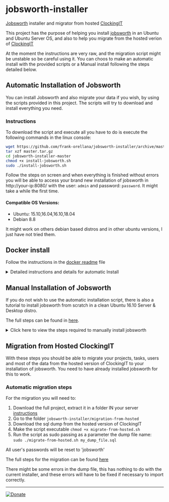 # jobsworth-installer
[Jobsworth](https://github.com/ari/jobsworth) installer and migrator from hosted [ClockingIT](http://www.clockingit.com/)

This project has the purpose of helping you install [jobsworth](https://github.com/ari/jobsworth) in an Ubuntu and Ubuntu Server OS, and also to help you migrate from the hosted verion of [ClockingIT](http://www.clockingit.com/)

At the moment the instructions are very raw, and the migration script might be unstable so be careful using it. You can choos to make an automatic install with the provided scripts or a Manual install following the steps detailed below.

## Automatic Installation of Jobsworth
You can install Jobsworth and also migrate your data if you wish, by using the scripts provided in this project.
The scripts will try to download and install everything you need.

### Instructions
To download the script and execute all you have to do is execute the following commands in the linux console:
```sh
wget https://github.com/frank-orellana/jobsworth-installer/archive/master.tar.gz
tar xzf master.tar.gz
cd jobsworth-installer-master
chmod +x install-jobsworth.sh
sudo ./install-jobsworth.sh
```

Follow the steps on screen and when everything is finished without errors you will be able to access your brand new installation of jobsworth in http://your-ip:8080/ with the user: `admin` and password: `password`. It might take a while the first time.

#### Compatible OS Versions:
* Ubuntu: 15.10,16.04,16.10,18.04
* Debian 8.8

It might work on others debian based distros and in other ubuntu versions, I just have not tried them.

## Docker install
Follow the instructions in the [docker readme](./docker/README.md) file

<details>
  <summary>Detailed instructions and details for automatic Install</summary>

All this scripts have been tested ONLY on new installations of Debian 8.8, Ubuntu 15.10, 16.04 and 16.10

There's also a VirtualBox VM ready to try if you wish to download it from [Dropbox](http://bit.ly/2niDqXL) with the instructions to use it [here](https://github.com/frank-orellana/jobsworth/releases): 

### Detailed instructions and details for automatic Install And/Or Data migration
1. Download the full project
1. Extract the files to a folder IN your server
1. Move to the `jobsworth-installer` directory
1. Make the file executable `chmod +x install-jobsworth.sh`
1. For **Installation** execute the file: `sudo ./install-jobsworth.sh`. 

The script will **automatically**:
 1. Download and install MySql (It will ask you to set the root password)
 1. Create a new database named `jobsworth` and a database user named `jw`
 1. Download, Install and configure Java JDK and Tomcat9
    1. You will be able to access tomcat welcome page at http://your-ip:8080/, and also the managemente addreses in http://your-ip:8080/host-manager and http://your-ip:8080/host-manager with the user and password `jobsworth` from your os and local network only.
        2. The installation path will be /opt/tomcat. For more details see the script
 1. Download, install and configure Jobsworth
 1. After the installation is complete you can access jobsworth through http://your-ip:8080/ with the user: `admin` and password: `password`. It might take a while the first time
1. For **Data Migration** view the instructions below
 
 To see the full details see the [Migration Guide](https://github.com/frank-orellana/jobsworth-installer/tree/master/migration-from-hosted)

The scripts need to be executable. If they are not you will have to execute this before trying to execute them:
```sh
chmod +x install-jobsworth.sh
chmod +x migration-from-hosted/migrate-from-hosted.sh
```

### Parameters of the script:
You can prevent parts of the script from executing like this:
`sudo NOXX=1 NOYY=1 ./install-jobsworth.sh`

The options you can prevent are:
<table>
<tr><th>OPTION</th><th>What it prevents</th></tr>
<tr><td>NO_UPD_REP</td><td>The update of repositories (apt-get update) for example for when you are running the script a second time</td></tr>
<tr><td>NO_DB_SERVER</td><td>The installation of mariadb-server</td></tr>
<tr><td>NO_DB</td><td>The creation of the jobsworth database</td></tr>
<tr><td>NO_JDK</td><td>The installation of openjdk-8-jdk</td></tr>
<tr><td>NO_TOMCAT</td><td>Tomcat download and installation</td></tr>
</table>

</details>

## Manual Installation of Jobsworth
If you do not wish to use the automatic installation script, there is also a tutorial to install jobsworth from scratch in a clean Ubuntu 16.10 Server & Desktop distro.

The full steps can be found in [here](https://github.com/frank-orellana/jobsworth-installer/wiki/Manual-installation).
<details>
<summary>Click here to view the steps required to manually install jobsworth</summary>

### Overview of the steps
Basically what you will do is:
1. Install Ubuntu 15.10 or above
2. Install and configure MariaDB (MySql)
3. Install and configure Java JDK 8
4. Install and configure Tomcat
5. Install and configure the Jobsworth WAR file

Full steps [here](https://github.com/frank-orellana/jobsworth-installer/wiki/Manual-installation).

Also there is a VM already configured if you prefer. You can download it from [dropbox](http://bit.ly/2niDqXL).
</details>

## Migration from Hosted ClockingIT
With these steps you should be able to migrate your projects, tasks, users and most of the data from the hosted version of ClockingIT to your installation of jobsworth. You need to have already installed jobsworth for this to work.
### Automatic migration steps
For the migration you will need to:
1. Download the full project, extract it in a folder IN your server [instructions](#instructions)
1. Go to the folder `jobsworth-installer/migration-from-hosted`
1. Download the sql dump from the hosted version of ClockingIT
1. Make the script executable `chmod +x migrate-from-hosted.sh`
1. Run the script as sudo passing as a parameter the dump file name: <br>  `sudo ./migrate-from-hosted.sh my_dump_file.sql`

All user's passwords will be reset to 'jobsworth'

The full steps for the migration can be found [here](https://github.com/frank-orellana/jobsworth-installer/tree/master/migration-from-hosted)

There might be some errors in the dump file, this has nothing to do with the current installer, and these errors will have to be fixed if necessary to import correctly.

----

[![Donate](https://img.shields.io/badge/Donate-PayPal-green.svg)](https://www.paypal.me/FranklinOrellana)
